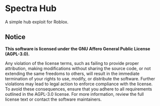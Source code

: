 # Spectra Hub
A simple hub exploit for Roblox.
## Notice
**This software is licensed under the GNU Affero General Public License (AGPL-3.0).**

Any violation of the license terms, such as failing to provide proper attribution, making modifications without sharing the source code, or not extending the same freedoms to others, will result in the immediate termination of your rights to use, modify, or distribute the software. Further violations may lead to legal action to enforce compliance with the license. To avoid these consequences, ensure that you adhere to all requirements outlined in the AGPL-3.0 license. For more information, review the full license text or contact the software maintainers.
